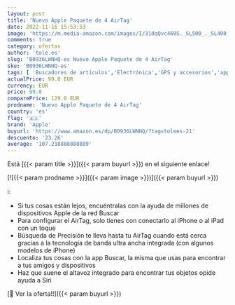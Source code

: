 ```yaml
---
layout: post
title: 'Nuevo Apple Paquete de 4 AirTag'
date: 2022-11-16 15:53:53
image: 'https://m.media-amazon.com/images/I/31dqQvc460S._SL500_._SL400_.jpg'
comments: true
category: ofertas
author: 'tole.es'
slug: 'B0936LWNHQ-es Nuevo Apple Paquete de 4 AirTag'
sku: 'B0936LWNHQ-es'
tags: [ 'Buscadores de artículos','Electrónica','GPS y accesorios','apple','🇪🇸', ]
actualPrice: 99.0 EUR
currency: EUR
price: 99.0
comparePrice: 129.0 EUR
prodname: 'Nuevo Apple Paquete de 4 AirTag'
country: 'es'
flag: '🇪🇸'
brand: 'Apple'
buyurl: 'https://www.amazon.es/dp/B0936LWNHQ/?tag=tolees-21'
descuento: '23.26'
average: '107.218888888889'
---
```


Está [{{< param title >}}]({{< param buyurl >}}) en el siguiente enlace!

[![{{< param prodname >}}]({{< param image >}})]({{< param buyurl >}})

ℹ️:

- Si tus cosas están lejos, encuéntralas con la ayuda de millones de dispositivos Apple de la red Buscar
- Para configurar el AirTag, solo tienes con conectarlo al iPhone o al iPad con un toque
- Búsqueda de Precisión te lleva hasta tu AirTag cuando está cerca gracias a la tecnología de banda ultra ancha integrada (con algunos modelos de iPhone)
- Localiza tus cosas con la app Buscar, la misma que usas para encontrar a tus amigos y dispositivos
- Haz que suene el altavoz integrado para encontrar tus objetos opide ayuda a Siri

[🛒 Ver la oferta!!]({{< param buyurl >}})
